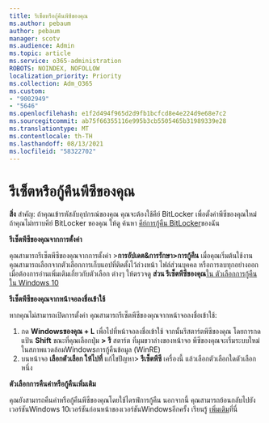 ```yaml
---
title: รีเซ็ตหรือกู้คืนพีซีของคุณ
ms.author: pebaum
author: pebaum
manager: scotv
ms.audience: Admin
ms.topic: article
ms.service: o365-administration
ROBOTS: NOINDEX, NOFOLLOW
localization_priority: Priority
ms.collection: Adm_O365
ms.custom:
- "9002949"
- "5646"
ms.openlocfilehash: e1f2d494f965d2d9fb1bcfcd8e4e224d9e68e7c2
ms.sourcegitcommit: ab75f66355116e995b3cb5505465b31989339e28
ms.translationtype: MT
ms.contentlocale: th-TH
ms.lasthandoff: 08/13/2021
ms.locfileid: "58322702"
---
```

# <a name="reset-or-recover-your-pc"></a>รีเซ็ตหรือกู้คืนพีซีของคุณ

**สิ่ง** สําคัญ: ถ้าคุณเข้ารหัสลับอุปกรณ์ของคุณ คุณจะต้องใช้คีย์ BitLocker เพื่อตั้งค่าพีซีของคุณใหม่ ถ้าคุณไม่ทราบคีย์ BitLocker ของคุณ ให้ดู ค้นหา [คีย์การกู้คืน BitLocker](https://support.microsoft.com/help/4026181/windows-10-find-my-bitlocker-recovery-key)ของฉัน

**รีเซ็ตพีซีของคุณจากการตั้งค่า**

คุณสามารถรีเซ็ตพีซีของคุณจากการตั้งค่า >**การอัปเดต&การรักษา>การกู้คืน** เมื่อคุณเริ่มต้นใช้งาน คุณสามารถเลือกจากตัวเลือกการเก็บแอปที่ติดตั้งไว้ล่วงหน้า ไฟล์ส่วนบุคคล หรือการลบทุกอย่างออก เมื่อต้องการอ่านเพิ่มเติมเกี่ยวกับตัวเลือก ต่างๆ ให้ตรวจดู **ส่วน รีเซ็ตพีซีของคุณ**[ใน ตัวเลือกการกู้คืนใน Windows 10](https://support.microsoft.com/help/12415/windows-10-recovery-options)

**รีเซ็ตพีซีของคุณจากหน้าจอลงชื่อเข้าใช้**

หากคุณไม่สามารถเปิดการตั้งค่า คุณสามารถรีเซ็ตพีซีของคุณจากหน้าจอลงชื่อเข้าใช้:

1. กด **Windowsของคุณ + L** เพื่อไปที่หน้าจอลงชื่อเข้าใช้ จากนั้นรีสตาร์ตพีซีของคุณ โดยการกดแป้น **Shift** ขณะที่คุณเลือกปุ่ม **>** **รี** สตาร์ต ที่มุมขวาล่างของหน้าจอ พีซีของคุณจะเริ่มระบบใหม่ในสภาพแวดล้อมWindowsการกู้คืนข้อมูล (WinRE)
2. บนหน้าจอ **เลือกตัวเลือก ให้ไปที่** แก้ไขปัญหา> **รีเซ็ตพีซี** เครื่องนี้ แล้วเลือกตัวเลือกใดตัวเลือกหนึ่ง

**ตัวเลือกการคืนค่าหรือกู้คืนเพิ่มเติม**

คุณยังสามารถคืนค่าหรือกู้คืนพีซีของคุณโดยใช้ไดรฟ์การกู้คืน นอกจากนี้ คุณสามารถย้อนกลับไปยังเวอร์ชันWindows 10เวอร์ชันก่อนหน้าของเวอร์ชันWindowsอีกครั้ง เรียนรู้ [เพิ่มเติม](https://support.microsoft.com/help/12415/windows-10-recovery-options)ที่นี่
